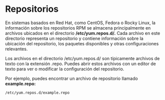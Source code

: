 # Repositorios

En sistemas basados en Red Hat, como CentOS, Fedora o Rocky Linux, la información sobre los repositorios RPM se almacena principalmente en archivos ubicados en el directorio **/etc/yum.repos.d/.** Cada archivo en este directorio representa un repositorio y contiene información sobre la ubicación del repositorio, los paquetes disponibles y otras configuraciones relevantes.

Los archivos en el directorio /etc/yum.repos.d/ son típicamente archivos de texto con la extensión .repo. Puedes abrir estos archivos con un editor de texto para ver o modificar la configuración del repositorio.

Por ejemplo, puedes encontrar un archivo de repositorio llamado **example.repo:**
```
/etc/yum.repos.d/example.repo
```
